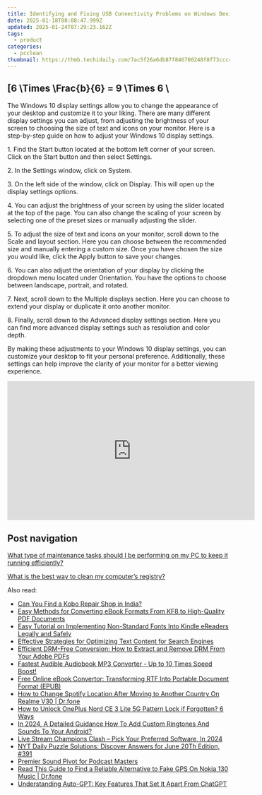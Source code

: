 ```yaml
---
title: Identifying and Fixing USB Connectivity Problems on Windows Devices - Comprehveins by YL Software Solutions
date: 2025-01-18T08:08:47.999Z
updated: 2025-01-24T07:29:23.162Z
tags:
  - product
categories:
  - pcclean
thumbnail: https://thmb.techidaily.com/7ac5f26a6db87f846700248f8f73ccc48783db9e18aa51cea1cc573fd025f0cb.jpg
---
```


## \[6 \Times \Frac{b}{6} = 9 \Times 6 \

The Windows 10 display settings allow you to change the appearance of your desktop and customize it to your liking. There are many different display settings you can adjust, from adjusting the brightness of your screen to choosing the size of text and icons on your monitor. Here is a step-by-step guide on how to adjust your Windows 10 display settings. 

1\. Find the Start button located at the bottom left corner of your screen. Click on the Start button and then select Settings.

2\. In the Settings window, click on System.

3\. On the left side of the window, click on Display. This will open up the display settings options. 

4\. You can adjust the brightness of your screen by using the slider located at the top of the page. You can also change the scaling of your screen by selecting one of the preset sizes or manually adjusting the slider.

5\. To adjust the size of text and icons on your monitor, scroll down to the Scale and layout section. Here you can choose between the recommended size and manually entering a custom size. Once you have chosen the size you would like, click the Apply button to save your changes.

6\. You can also adjust the orientation of your display by clicking the dropdown menu located under Orientation. You have the options to choose between landscape, portrait, and rotated.

7\. Next, scroll down to the Multiple displays section. Here you can choose to extend your display or duplicate it onto another monitor.

8\. Finally, scroll down to the Advanced display settings section. Here you can find more advanced display settings such as resolution and color depth. 

By making these adjustments to your Windows 10 display settings, you can customize your desktop to fit your personal preference. Additionally, these settings can help improve the clarity of your monitor for a better viewing experience.

<!-- affiliate ads begin -->
<iframe width="560" height="315" src="https://www.youtube.com/embed/XS1nQCe95LU?si=A2dhdFkSAI61_nKA" title="YouTube video player" frameborder="0" allow="accelerometer; autoplay; clipboard-write; encrypted-media; gyroscope; picture-in-picture; web-share" referrerpolicy="strict-origin-when-cross-origin" allowfullscreen></iframe>
<!-- affiliate ads end -->

## Post navigation

[What type of maintenance tasks should I be performing on my PC to keep it running efficiently?](https://tools.techidaily.com/pcclean/products/)

[What is the best way to clean my computer’s registry?](https://tools.techidaily.com/pcclean/products/)

<ins class="adsbygoogle"
     style="display:block"
     data-ad-format="autorelaxed"
     data-ad-client="ca-pub-7571918770474297"
     data-ad-slot="1223367746"></ins>

<ins class="adsbygoogle"
     style="display:block"
     data-ad-client="ca-pub-7571918770474297"
     data-ad-slot="8358498916"
     data-ad-format="auto"
     data-full-width-responsive="true"></ins>

<span class="atpl-alsoreadstyle">Also read:</span>
<div><ul>
<li><a href="https://discover-bits.techidaily.com/can-you-find-a-kobo-repair-shop-in-india/"><u>Can You Find a Kobo Repair Shop in India?</u></a></li>
<li><a href="https://discover-bits.techidaily.com/easy-methods-for-converting-ebook-formats-from-kf8-to-high-quality-pdf-documents/"><u>Easy Methods for Converting eBook Formats From KF8 to High-Quality PDF Documents</u></a></li>
<li><a href="https://discover-bits.techidaily.com/easy-tutorial-on-implementing-non-standard-fonts-into-kindle-ereaders-legally-and-safely/"><u>Easy Tutorial on Implementing Non-Standard Fonts Into Kindle eReaders Legally and Safely</u></a></li>
<li><a href="https://discover-bits.techidaily.com/effective-strategies-for-optimizing-text-content-for-search-engines/"><u>Effective Strategies for Optimizing Text Content for Search Engines</u></a></li>
<li><a href="https://discover-bits.techidaily.com/efficient-drm-free-conversion-how-to-extract-and-remove-drm-from-your-adobe-pdfs/"><u>Efficient DRM-Free Conversion: How to Extract and Remove DRM From Your Adobe PDFs</u></a></li>
<li><a href="https://discover-bits.techidaily.com/fastest-audible-audiobook-mp3-converter-up-to-10-times-speed-boost/"><u>Fastest Audible Audiobook MP3 Converter - Up to 10 Times Speed Boost!</u></a></li>
<li><a href="https://discover-bits.techidaily.com/free-online-ebook-convertor-transforming-rtf-into-portable-document-format-epub/"><u>Free Online eBook Convertor: Transforming RTF Into Portable Document Format (EPUB)</u></a></li>
<li><a href="https://fake-location.techidaily.com/how-to-change-spotify-location-after-moving-to-another-country-on-realme-v30-drfone-by-drfone-virtual-android/"><u>How to Change Spotify Location After Moving to Another Country On Realme V30 | Dr.fone</u></a></li>
<li><a href="https://easy-unlock-android.techidaily.com/how-to-unlock-oneplus-nord-ce-3-lite-5g-pattern-lock-if-forgotten-6-ways-by-drfone-android/"><u>How to Unlock OnePlus Nord CE 3 Lite 5G Pattern Lock if Forgotten? 6 Ways</u></a></li>
<li><a href="https://extra-lessons.techidaily.com/in-2024-a-detailed-guidance-how-to-add-custom-ringtones-and-sounds-to-your-android/"><u>In 2024, A Detailed Guidance How To Add Custom Ringtones And Sounds To Your Android?</u></a></li>
<li><a href="https://extra-approaches.techidaily.com/live-stream-champions-clash-pick-your-preferred-software-in-2024/"><u>Live Stream Champions Clash – Pick Your Preferred Software, In 2024</u></a></li>
<li><a href="https://tech-hub.techidaily.com/nyt-daily-puzzle-solutions-discover-answers-for-june-20th-edition-391/"><u>NYT Daily Puzzle Solutions: Discover Answers for June 20Th Edition, #391</u></a></li>
<li><a href="https://extra-lessons.techidaily.com/premier-sound-pivot-for-podcast-masters/"><u>Premier Sound Pivot for Podcast Masters</u></a></li>
<li><a href="https://fake-location.techidaily.com/read-this-guide-to-find-a-reliable-alternative-to-fake-gps-on-nokia-130-music-drfone-by-drfone-virtual-android/"><u>Read This Guide to Find a Reliable Alternative to Fake GPS On Nokia 130 Music | Dr.fone</u></a></li>
<li><a href="https://tech-hub.techidaily.com/understanding-auto-gpt-key-features-that-set-it-apart-from-chatgpt/"><u>Understanding Auto-GPT: Key Features That Set It Apart From ChatGPT</u></a></li>
</ul></div>

